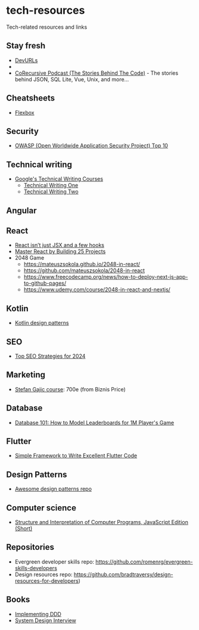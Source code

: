# tech-resources
Tech-related resources and links

## Stay fresh
- [DevURLs](https://devurls.com/)
- 
- [CoRecursive Podcast (The Stories Behind The Code)](https://corecursive.com/) - The stories behind JSON, SQL Lite, Vue, Unix, and more...

## Cheatsheets
- [Flexbox](https://yoksel.github.io/flex-cheatsheet/)

## Security
- [OWASP (Open Worldwide Application Security Project) Top 10](https://owasp.org/Top10/)

## Technical writing
- [Google's Technical Writing Courses](https://developers.google.com/tech-writing/overview)
  - [Technical Writing One](https://developers.google.com/tech-writing/one)
  - [Technical Writing Two](https://developers.google.com/tech-writing/two)

## Angular

## React
- [React isn’t just JSX and a few hooks](https://dev.to/prakhart111/react-isnt-just-jsx-and-a-few-hooks-l09)
- [Master React by Building 25 Projects](https://www.freecodecamp.org/news/master-react-by-building-25-projects/)
- 2048 Game
  - https://mateuszsokola.github.io/2048-in-react/
  - https://github.com/mateuszsokola/2048-in-react
  - https://www.freecodecamp.org/news/how-to-deploy-next-js-app-to-github-pages/
  - https://www.udemy.com/course/2048-in-react-and-nextjs/

## Kotlin
- [Kotlin design patterns](https://github.com/dbacinski/Design-Patterns-In-Kotlin)

## SEO
- [Top SEO Strategies for 2024](https://www.cmswire.com/digital-marketing/state-of-search-top-seo-strategies/)

## Marketing
- [Stefan Gajic course](https://stefangajic.com/najjaci-marketing-kurs-ikada/): 700e (from Biznis Price)

## Database
- [Database 101: How to Model Leaderboards for 1M Player's Game](https://dev.to/danielhe4rt/database-101-how-to-model-leaderboards-for-1m-players-game-2pfa)

## Flutter
- [Simple Framework to Write Excellent Flutter Code](https://filledstacks.substack.com/p/simple-framework-to-write-excellent?r=1zlz2w&utm_campaign=post&utm_medium=web)

## Design Patterns
- [Awesome design patterns repo](https://github.com/DovAmir/awesome-design-patterns?tab=readme-ov-file)

## Computer science
- [Structure and Interpretation of Computer Programs, JavaScript Edition (Short)](https://sourceacademy.org/sicpjs/index)

## Repositories
- Evergreen developer skills repo: https://github.com/romenrg/evergreen-skills-developers
- Design resources repo: https://github.com/bradtraversy/design-resources-for-developers)

## Books
- [Implementing DDD](https://www.amazon.com/Implementing-Domain-Driven-Design-Vaughn-Vernon/dp/0321834577)
- [System Design Interview](https://www.amazon.com/System-Design-Interview-insiders-Second/dp/B08CMF2CQF)
